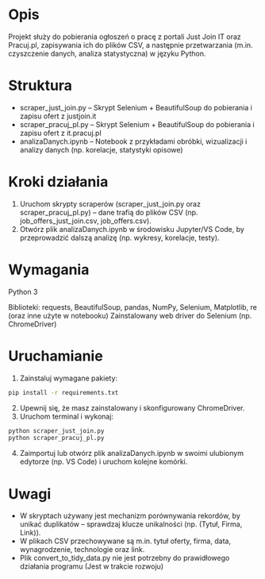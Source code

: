 # Opis
Projekt służy do pobierania ogłoszeń o pracę z portali Just Join IT oraz Pracuj.pl, zapisywania ich do plików CSV, a następnie przetwarzania (m.in. czyszczenie danych, analiza statystyczna) w języku Python.

# Struktura
* scraper_just_join.py – Skrypt Selenium + BeautifulSoup do pobierania i zapisu ofert z justjoin.it
* scraper_pracuj_pl.py – Skrypt Selenium + BeautifulSoup do pobierania i zapisu ofert z it.pracuj.pl
* analizaDanych.ipynb – Notebook z przykładami obróbki, wizualizacji i analizy danych (np. korelacje, statystyki opisowe)


# Kroki działania

1. Uruchom skrypty scraperów (scraper_just_join.py oraz scraper_pracuj_pl.py) – dane trafią do plików CSV (np. job_offers_just_join.csv, job_offers.csv).
2. Otwórz plik analizaDanych.ipynb w środowisku Jupyter/VS Code, by przeprowadzić dalszą analizę (np. wykresy, korelacje, testy).


# Wymagania
Python 3

Biblioteki: requests, BeautifulSoup, pandas, NumPy, Selenium, Matplotlib, re (oraz inne użyte w notebooku)
Zainstalowany web driver do Selenium (np. ChromeDriver)

# Uruchamianie 
1. Zainstaluj wymagane pakiety: 
``` bash
pip install -r requirements.txt
```

2. Upewnij się, że masz zainstalowany i skonfigurowany ChromeDriver.
3. Uruchom terminal i wykonaj:

``` bash
python scraper_just_join.py
python scraper_pracuj_pl.py
```

4. Zaimportuj lub otwórz plik analizaDanych.ipynb w swoimi ulubionym edytorze (np. VS Code) i uruchom kolejne komórki.

# Uwagi
* W skryptach używany jest mechanizm porównywania rekordów, by unikać duplikatów – sprawdzaj klucze unikalności (np. (Tytuł, Firma, Link)).
* W plikach CSV przechowywane są m.in. tytuł oferty, firma, data, wynagrodzenie, technologie oraz link.
* Plik convert_to_tidy_data.py nie jest potrzebny do prawidłowego działania programu (Jest w trakcie rozwoju)


